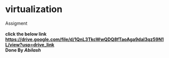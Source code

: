 # virtualization
Assigment  <br>
<br>
<b> click the below link https://drive.google.com/file/d/1QnL3TkcWwQDQ8fTaoAga9daI3qz59N1L/view?usp=drive_link 
<br>
Done By
<i>Abilash<br>


